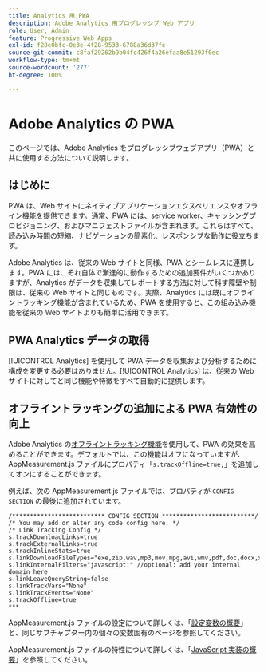 ```yaml
---
title: Analytics 用 PWA
description: Adobe Analytics 用プログレッシブ Web アプリ
role: User, Admin
feature: Progressive Web Apps
exl-id: f28e0bfc-0e3e-4f28-9533-6788a36d37fe
source-git-commit: c8faf29262b9b04fc426f4a26efaa8e51293f0ec
workflow-type: tm+mt
source-wordcount: '277'
ht-degree: 100%

---
```


# Adobe Analytics の PWA

このページでは、Adobe Analytics をプログレッシブウェブアプリ（PWA）と共に使用する方法について説明します。

## はじめに

PWA は、Web サイトにネイティブアプリケーションエクスペリエンスやオフライン機能を提供できます。通常、PWA には、service worker、キャッシングプロビジョニング、およびマニフェストファイルが含まれます。これらはすべて、読み込み時間の短縮、ナビゲーションの簡素化、レスポンシブな動作に役立ちます。

Adobe Analytics は、従来の Web サイトと同様、PWA とシームレスに連携します。PWA には、それ自体で漸進的に動作するための追加要件がいくつかありますが、Analytics がデータを収集してレポートする方法に対して科す障壁や制限は、従来の Web サイトと同じものです。実際、Analytics には既にオフライントラッキング機能が含まれているため、PWA を使用すると、この組み込み機能を従来の Web サイトよりも簡単に活用できます。

## PWA Analytics データの取得

[!UICONTROL Analytics] を使用して PWA データを収集および分析するために構成を変更する必要はありません。[!UICONTROL Analytics] は、従来の Web サイトに対してと同じ機能や特徴をすべて自動的に提供します。

## オフライントラッキングの追加による PWA 有効性の向上

Adobe Analytics の[オフライントラッキング機能](/help/implement/vars/config-vars/trackoffline.md)を使用して、PWA の効果を高めることができます。デフォルトでは、この機能はオフになっていますが、AppMeasurement.js ファイルにプロパティ「`s.trackOffline=true;`」を追加してオンにすることができます。 

例えば、次の AppMeasurement.js ファイルでは、プロパティが `CONFIG SECTION` の最後に追加されています。

```
/************************** CONFIG SECTION **************************/ 
/* You may add or alter any code config here. */ 
/* Link Tracking Config */ 
s.trackDownloadLinks=true 
s.trackExternalLinks=true 
s.trackInlineStats=true 
s.linkDownloadFileTypes="exe,zip,wav,mp3,mov,mpg,avi,wmv,pdf,doc,docx,xls,xlsx,ppt,pptx" 
s.linkInternalFilters="javascript:" //optional: add your internal domain here 
s.linkLeaveQueryString=false 
s.linkTrackVars="None" 
s.linkTrackEvents="None" 
s.trackOffline=true
*** 
```

AppMeasurement.js ファイルの設定について詳しくは、「[設定変数の概要](/help/implement/vars/config-vars/configuration-variables.md)」と、同じサブチャプター内の個々の変数固有のページを参照してください。

AppMeasurement.js ファイルの特性について詳しくは、「[JavaScript 実装の概要](/help/implement/js/overview.md)」を参照してください。
